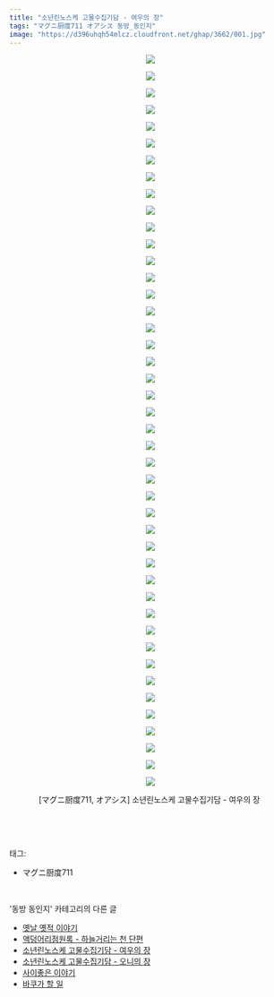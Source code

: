 ```yaml
---
title: "소년린노스케 고물수집기담 - 여우의 장"
tags: "マグニ厨度711 オアシス 동방_동인지"
image: "https://d396uhqh54mlcz.cloudfront.net/ghap/3662/001.jpg"
---
```

<div class="article">
<p style="text-align: center; clear: none; float: none;"><img src="{{ site.imgserver7 }}/ghap/3662/001.jpg"/></p>
<p style="text-align: center; clear: none; float: none;"><img src="{{ site.imgserver7 }}/ghap/3662/002.jpg"/></p>
<p style="text-align: center; clear: none; float: none;"><img src="{{ site.imgserver7 }}/ghap/3662/003.jpg"/></p>
<p style="text-align: center; clear: none; float: none;"><img src="{{ site.imgserver7 }}/ghap/3662/004.jpg"/></p>
<p style="text-align: center; clear: none; float: none;"><img src="{{ site.imgserver7 }}/ghap/3662/005.jpg"/></p>
<p style="text-align: center; clear: none; float: none;"><img src="{{ site.imgserver7 }}/ghap/3662/006.jpg"/></p>
<p style="text-align: center; clear: none; float: none;"><img src="{{ site.imgserver7 }}/ghap/3662/007.jpg"/></p>
<p style="text-align: center; clear: none; float: none;"><img src="{{ site.imgserver7 }}/ghap/3662/008.jpg"/></p>
<p style="text-align: center; clear: none; float: none;"><img src="{{ site.imgserver7 }}/ghap/3662/009.jpg"/></p>
<p style="text-align: center; clear: none; float: none;"><img src="{{ site.imgserver7 }}/ghap/3662/010.jpg"/></p>
<p style="text-align: center; clear: none; float: none;"><img src="{{ site.imgserver7 }}/ghap/3662/011.jpg"/></p>
<p style="text-align: center; clear: none; float: none;"><img src="{{ site.imgserver7 }}/ghap/3662/012.jpg"/></p>
<p style="text-align: center; clear: none; float: none;"><img src="{{ site.imgserver7 }}/ghap/3662/013.jpg"/></p>
<p style="text-align: center; clear: none; float: none;"><img src="{{ site.imgserver7 }}/ghap/3662/014.jpg"/></p>
<p style="text-align: center; clear: none; float: none;"><img src="{{ site.imgserver7 }}/ghap/3662/015.jpg"/></p>
<p style="text-align: center; clear: none; float: none;"><img src="{{ site.imgserver7 }}/ghap/3662/016.jpg"/></p>
<p style="text-align: center; clear: none; float: none;"><img src="{{ site.imgserver7 }}/ghap/3662/017.jpg"/></p>
<p style="text-align: center; clear: none; float: none;"><img src="{{ site.imgserver7 }}/ghap/3662/018.jpg"/></p>
<p style="text-align: center; clear: none; float: none;"><img src="{{ site.imgserver7 }}/ghap/3662/019.jpg"/></p>
<p style="text-align: center; clear: none; float: none;"><img src="{{ site.imgserver7 }}/ghap/3662/020.jpg"/></p>
<p style="text-align: center; clear: none; float: none;"><img src="{{ site.imgserver7 }}/ghap/3662/021.jpg"/></p>
<p style="text-align: center; clear: none; float: none;"><img src="{{ site.imgserver7 }}/ghap/3662/022.jpg"/></p>
<p style="text-align: center; clear: none; float: none;"><img src="{{ site.imgserver7 }}/ghap/3662/023.jpg"/></p>
<p style="text-align: center; clear: none; float: none;"><img src="{{ site.imgserver7 }}/ghap/3662/024.jpg"/></p>
<p style="text-align: center; clear: none; float: none;"><img src="{{ site.imgserver7 }}/ghap/3662/025.jpg"/></p>
<p style="text-align: center; clear: none; float: none;"><img src="{{ site.imgserver7 }}/ghap/3662/026.jpg"/></p>
<p style="text-align: center; clear: none; float: none;"><img src="{{ site.imgserver7 }}/ghap/3662/027.jpg"/></p>
<p style="text-align: center; clear: none; float: none;"><img src="{{ site.imgserver7 }}/ghap/3662/028.jpg"/></p>
<p style="text-align: center; clear: none; float: none;"><img src="{{ site.imgserver7 }}/ghap/3662/029.jpg"/></p>
<p style="text-align: center; clear: none; float: none;"><img src="{{ site.imgserver7 }}/ghap/3662/030.jpg"/></p>
<p style="text-align: center; clear: none; float: none;"><img src="{{ site.imgserver7 }}/ghap/3662/031.jpg"/></p>
<p style="text-align: center; clear: none; float: none;"><img src="{{ site.imgserver7 }}/ghap/3662/032.jpg"/></p>
<p style="text-align: center; clear: none; float: none;"><img src="{{ site.imgserver7 }}/ghap/3662/033.jpg"/></p>
<p style="text-align: center; clear: none; float: none;"><img src="{{ site.imgserver7 }}/ghap/3662/034.jpg"/></p>
<p style="text-align: center; clear: none; float: none;"><img src="{{ site.imgserver7 }}/ghap/3662/035.jpg"/></p>
<p style="text-align: center; clear: none; float: none;"><img src="{{ site.imgserver7 }}/ghap/3662/036.jpg"/></p>
<p style="text-align: center; clear: none; float: none;"><img src="{{ site.imgserver7 }}/ghap/3662/037.jpg"/></p>
<p style="text-align: center; clear: none; float: none;"><img src="{{ site.imgserver7 }}/ghap/3662/038.jpg"/></p>
<p style="text-align: center; clear: none; float: none;"><img src="{{ site.imgserver7 }}/ghap/3662/039.jpg"/></p>
<p style="text-align: center; clear: none; float: none;"><img src="{{ site.imgserver7 }}/ghap/3662/040.jpg"/></p>
<p style="text-align: center; clear: none; float: none;"><img src="{{ site.imgserver7 }}/ghap/3662/041.jpg"/></p>
<p style="text-align: center; clear: none; float: none;"><img src="{{ site.imgserver7 }}/ghap/3662/042.jpg"/></p>
<p style="text-align: center; clear: none; float: none;"><img src="{{ site.imgserver7 }}/ghap/3662/043.jpg"/></p>
<p style="text-align: center; clear: none; float: none;"><img src="{{ site.imgserver7 }}/ghap/3662/044.jpg"/></p>
<p style="text-align: center; clear: none; float: none;">[マグニ厨度711, オアシス] 소년린노스케 고물수집기담 - 여우의 장 </p>
<p><br/></p>
</div><br/>
<div class="tagTrail">
<p>태그: </p>
<ul>
<li>マグニ厨度711</li>
</ul>
</div><br/>
<div class="another">
<p>'동방 동인지' 카테고리의 다른 글</p>
<ul>
<li><a href="/ghap_3664">옛날 옛적 이야기</a></li>
<li><a href="/ghap_3663">액덩어리점원록 - 하늘거리는 천 단편</a></li>
<li><a href="/ghap_3662">소년린노스케 고물수집기담 - 여우의 장</a></li>
<li><a href="/ghap_3661">소년린노스케 고물수집기담 - 오니의 장</a></li>
<li><a href="/ghap_3655">사이좋은 이야기</a></li>
<li><a href="/ghap_3654">바쿠가 할 일</a></li>
</ul>
</div><br/>
<div class="cb_module cb_fluid">
<div class="cb_wrt cb_profile">
</div><!-- commentList close -->
</div><br/>
